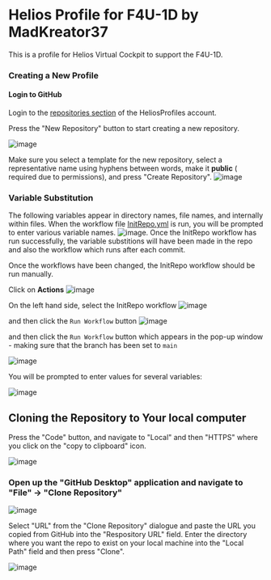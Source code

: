 # Helios Profile for F4U-1D by MadKreator37
This is a profile for Helios Virtual Cockpit to support the F4U-1D.

### Creating a New Profile

#### Login to GitHub

Login to the [repositories section](https://github.com/orgs/HeliosProfiles/repositories) of the HeliosProfiles account.

Press the "New Repository" button to start creating a new repository.

![image](https://github.com/HeliosProfiles/Template/assets/18526232/edc49073-6a6f-45d7-8371-7acbc0359e0d)

Make sure you select a template for the new repository, select a representative name using hyphens between words, make it **public** ( required due to permissions), and press "Create Repository".
![image](https://github.com/user-attachments/assets/b62fe58f-ea8e-41c9-9734-8d15a0c1460f)


### Variable Substitution

The following variables appear in directory names, file names, and internally within files.  When the workflow file [InitRepo.yml](.github/workflows/InitRepo.yml) is run, you will be prompted to enter various variable names.
![image](https://github.com/user-attachments/assets/665654aa-efc2-4473-8ec3-db76c34f8f43).  Once the InitRepo workflow has run successfully, the variable substitions will have been made in the repo and also the workflow which
runs after each commit.

<!--
```
env:
  VEHICLE: _vehicle
  VEHICLECOMMONNAME: F4U-1D
  MINHELIOSRELEASE: _minheliosrelease
  PROFILENAME: F4U-1D_MadKreator37
  AUTHOR: MadKreator37
```

    1. F4U-1D eg "F-5E"
    2. MadKreator37 eg "MadKreator37"
    3. _minheliosrelease  eg 1.6.6090.0000
    4. _vehicle eg "F-5E-3"
-->
Once the workflows have been changed, the InitRepo workflow should be run manually.

Click on **Actions**
![image](https://github.com/user-attachments/assets/6481faad-ed82-4a7c-9e10-d7f52f121179)

On the left hand side, select the InitRepo workflow
![image](https://github.com/user-attachments/assets/8e6af899-a6e5-436e-a76b-959753543d9d)

and then click the `Run Workflow` button
![image](https://github.com/user-attachments/assets/ad241b52-8807-4da3-89cf-fbceea46118b)

and then click the `Run Workflow` button which appears in the pop-up window - making sure that the branch has been set to `main` 

![image](https://github.com/user-attachments/assets/5ae016bb-4aa8-40be-a0d9-28a4b5a6e049)

You will be prompted to enter values for several variables:

![image](https://github.com/user-attachments/assets/665654aa-efc2-4473-8ec3-db76c34f8f43)

## Cloning the Repository to Your local computer
Press the "Code" button, and navigate to "Local" and then "HTTPS" where you click on the "copy to clipboard" icon.

![image](https://github.com/HeliosProfiles/Template/assets/18526232/64801495-29c7-40c5-9122-32bdbf5825bc)

### Open up the "GitHub Desktop" application and navigate to "File" -> "Clone Repository"

![image](https://github.com/HeliosProfiles/Template/assets/18526232/59e05f17-a8e8-47a7-a5d5-89b7294267d6)

Select "URL" from the "Clone Repository" dialogue and paste the URL you copied from GitHub into the "Respository URL" field.
Enter the directory where you want the repo to exist on your local machine into the "Local Path" field and then press "Clone".

![image](https://github.com/HeliosProfiles/Template/assets/18526232/c536842c-ca54-45e4-a2f9-5b2b7496ed2a)

